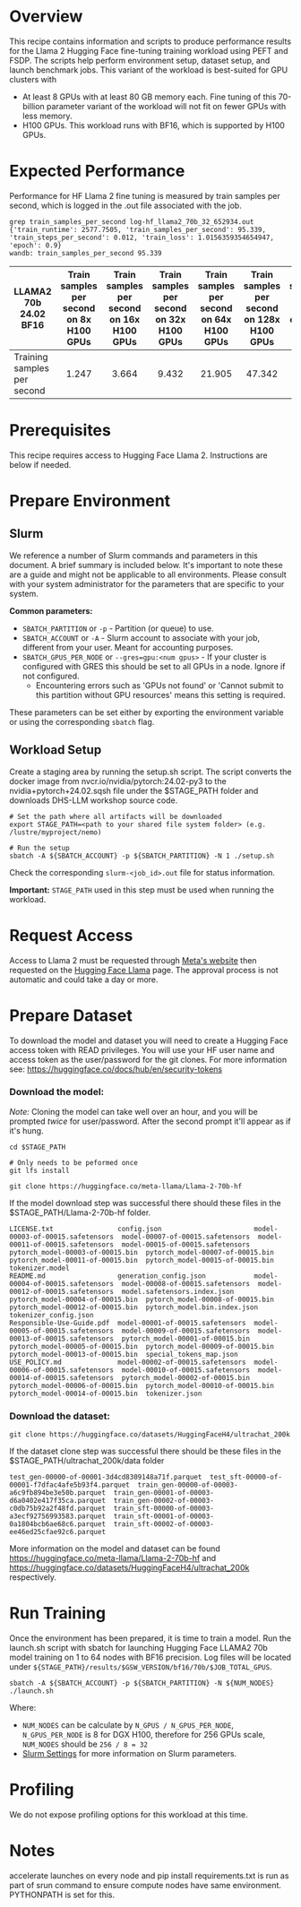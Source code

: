 # Overview

This recipe contains information and scripts to produce performance results for the Llama 2 Hugging Face fine-tuning training workload using PEFT and FSDP. The scripts help perform environment setup, dataset setup, and launch benchmark jobs.
This variant of the workload is best-suited for GPU clusters with

* At least 8 GPUs with at least 80 GB memory each. Fine tuning of this 70-billion parameter variant of the workload will not fit on fewer GPUs with less memory.
* H100 GPUs. This workload runs with BF16, which is supported by H100 GPUs.

# Expected Performance

Performance for HF Llama 2 fine tuning is measured by train samples per second, which is logged in the .out file associated with the job.

```shell
grep train_samples_per_second log-hf_llama2_70b_32_652934.out
{'train_runtime': 2577.7505, 'train_samples_per_second': 95.339, 'train_steps_per_second': 0.012, 'train_loss': 1.0156359354654947, 'epoch': 0.9}
wandb: train_samples_per_second 95.339
```
| LLAMA2 70b 24.02 BF16 | Train samples per second on 8x H100 GPUs | Train samples per second on 16x H100 GPUs  | Train samples per second on 32x H100 GPUs  | Train samples per second on 64x H100 GPUs  | Train samples per second on 128x H100 GPUs  | Train samples per second on 256x H100 GPUs  | Train samples per second on 512x H100 GPUs
|---|:---:|:---:|:---:|:---:|:---:|:---:|:---:|
| Training samples per second | 1.247 | 3.664 | 9.432 | 21.905 | 47.342 | 95.339 |154.931

# Prerequisites

This recipe requires access to Hugging Face Llama 2. Instructions are below if needed.

# Prepare Environment

## Slurm

We reference a number of Slurm commands and parameters in this document. A brief summary is included below. It's important to note these are a guide and might not be applicable to all environments. Please consult with your system administrator for the parameters that are specific to your system.

**Common parameters:**
- `SBATCH_PARTITION` or `-p` - Partition (or queue) to use.
- `SBATCH_ACCOUNT` or `-A` - Slurm account to associate with your job, different from your user. Meant for accounting purposes.
- `SBATCH_GPUS_PER_NODE` or `--gres=gpu:<num gpus>` - If your cluster is configured with GRES this should be set to all GPUs in a node. Ignore if not configured.
	- Encountering errors such as 'GPUs not found' or 'Cannot submit to this partition without GPU resources' means this setting is required.

These parameters can be set either by exporting the environment variable or using the corresponding `sbatch` flag.

## Workload Setup
Create a staging area by running the setup.sh script. The script converts the docker image from nvcr.io/nvidia/pytorch:24.02-py3 to the nvidia+pytorch+24.02.sqsh file under the $STAGE_PATH folder and downloads DHS-LLM workshop source code.

```shell
# Set the path where all artifacts will be downloaded
export STAGE_PATH=<path to your shared file system folder> (e.g. /lustre/myproject/nemo)

# Run the setup
sbatch -A ${SBATCH_ACCOUNT} -p ${SBATCH_PARTITION} -N 1 ./setup.sh
```
Check the corresponding `slurm-<job_id>.out` file for status information.

**Important:** `STAGE_PATH` used in this step must be used when running the workload.

# Request Access
Access to Llama 2 must be requested through [Meta's website](https://llama.meta.com/llama-downloads/) then requested on the [Hugging Face Llama](https://huggingface.co/meta-llama/Llama-2-70b-hf) page. The approval process is not automatic and could take a day or more.

# Prepare Dataset
To download the model and dataset you will need to create a Hugging Face access token with READ privileges. You will use your HF user name and access token as the user/password for the git clones. For more information see: https://huggingface.co/docs/hub/en/security-tokens

### Download the model:
*Note:* Cloning the model can take well over an hour, and you will be prompted _twice_ for user/password. After the second prompt it'll appear as if it's hung.
```shell
cd $STAGE_PATH

# Only needs to be peformed once
git lfs install

git clone https://huggingface.co/meta-llama/Llama-2-70b-hf
```

If the model download step was successful there should these files in the $STAGE_PATH/Llama-2-70b-hf folder.

```shell
LICENSE.txt                config.json                       model-00003-of-00015.safetensors  model-00007-of-00015.safetensors  model-00011-of-00015.safetensors  model-00015-of-00015.safetensors  pytorch_model-00003-of-00015.bin  pytorch_model-00007-of-00015.bin  pytorch_model-00011-of-00015.bin  pytorch_model-00015-of-00015.bin  tokenizer.model
README.md                  generation_config.json            model-00004-of-00015.safetensors  model-00008-of-00015.safetensors  model-00012-of-00015.safetensors  model.safetensors.index.json      pytorch_model-00004-of-00015.bin  pytorch_model-00008-of-00015.bin  pytorch_model-00012-of-00015.bin  pytorch_model.bin.index.json      tokenizer_config.json
Responsible-Use-Guide.pdf  model-00001-of-00015.safetensors  model-00005-of-00015.safetensors  model-00009-of-00015.safetensors  model-00013-of-00015.safetensors  pytorch_model-00001-of-00015.bin  pytorch_model-00005-of-00015.bin  pytorch_model-00009-of-00015.bin  pytorch_model-00013-of-00015.bin  special_tokens_map.json
USE_POLICY.md              model-00002-of-00015.safetensors  model-00006-of-00015.safetensors  model-00010-of-00015.safetensors  model-00014-of-00015.safetensors  pytorch_model-00002-of-00015.bin  pytorch_model-00006-of-00015.bin  pytorch_model-00010-of-00015.bin  pytorch_model-00014-of-00015.bin  tokenizer.json
```

### Download the dataset:
```shell
git clone https://huggingface.co/datasets/HuggingFaceH4/ultrachat_200k

```

If the dataset clone step was successful there should be these files in the $STAGE_PATH/ultrachat_200k/data folder
```shell
test_gen-00000-of-00001-3d4cd8309148a71f.parquet  test_sft-00000-of-00001-f7dfac4afe5b93f4.parquet  train_gen-00000-of-00003-a6c9fb894be3e50b.parquet  train_gen-00001-of-00003-d6a0402e417f35ca.parquet  train_gen-00002-of-00003-c0db75b92a2f48fd.parquet  train_sft-00000-of-00003-a3ecf92756993583.parquet  train_sft-00001-of-00003-0a1804bcb6ae68c6.parquet  train_sft-00002-of-00003-ee46ed25cfae92c6.parquet
```

More information on the model and dataset can be found https://huggingface.co/meta-llama/Llama-2-70b-hf and https://huggingface.co/datasets/HuggingFaceH4/ultrachat_200k respectively.

# Run Training

Once the environment has been prepared, it is time to train a model. Run the launch.sh script with sbatch for launching Hugging Face LLAMA2 70b model training on 1 to 64 nodes with BF16 precision.
Log files will be located under `${STAGE_PATH}/results/$GSW_VERSION/bf16/70b/$JOB_TOTAL_GPUS`.

```shell
sbatch -A ${SBATCH_ACCOUNT} -p ${SBATCH_PARTITION} -N ${NUM_NODES} ./launch.sh
```
Where:
- `NUM_NODES` can be calculate by `N_GPUS / N_GPUS_PER_NODE`, `N_GPUS_PER_NODE` is 8 for DGX H100, therefore for 256 GPUs scale, `NUM_NODES` should be `256 / 8 = 32`
- [Slurm Settings](#slurm) for more information on Slurm parameters.

# Profiling

We do not expose profiling options for this workload at this time.

# Notes

accelerate launches on every node and pip install requirements.txt is run as part of srun command to ensure compute nodes have same environment. PYTHONPATH is set for this.

